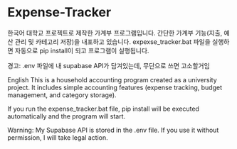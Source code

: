 # Expense-Tracker
한국어
대학교 프로젝트로 제작한 가계부 프로그램입니다.
간단한 가계부 기능(지출, 예산 관리 및 카테고리 저장)을 내포하고 있습니다.
expexse_tracker.bat 파일을 실행하면 자동으로 pip install이 되고 프로그램이 실행됩니다.

경고:
.env 파일에 내 supabase API가 담겨있는데, 무단으로 쓰면 고소할거임

English
This is a household accounting program created as a university project.
It includes simple accounting features (expense tracking, budget management, and category storage).

If you run the expense_tracker.bat file, pip install will be executed automatically and the program will start.

Warning:
My Supabase API is stored in the .env file. If you use it without permission, I will take legal action.
